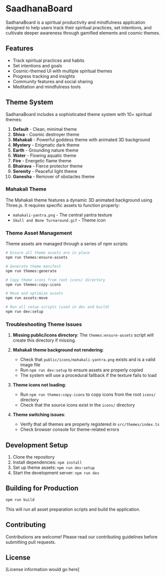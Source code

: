 # SaadhanaBoard

SadhanaBoard is a spiritual productivity and mindfulness application designed to help users track their spiritual practices, set intentions, and cultivate deeper awareness through gamified elements and cosmic themes.

## Features

- Track spiritual practices and habits
- Set intentions and goals
- Cosmic-themed UI with multiple spiritual themes
- Progress tracking and insights
- Community features and social sharing
- Meditation and mindfulness tools

## Theme System

SadhanaBoard includes a sophisticated theme system with 10+ spiritual themes:

1. **Default** - Clean, minimal theme
2. **Shiva** - Cosmic destroyer theme
3. **Mahakali** - Powerful goddess theme with animated 3D background
4. **Mystery** - Enigmatic dark theme
5. **Earth** - Grounding nature theme
6. **Water** - Flowing aquatic theme
7. **Fire** - Energetic flame theme
8. **Bhairava** - Fierce protector theme
9. **Serenity** - Peaceful light theme
10. **Ganesha** - Remover of obstacles theme

### Mahakali Theme

The Mahakali theme features a dynamic 3D animated background using Three.js. It requires specific assets to function properly:

- `mahakali-yantra.png` - The central yantra texture
- `Skull and Bone Turnaround.gif` - Theme icon

### Theme Asset Management

Theme assets are managed through a series of npm scripts:

```bash
# Ensure all theme assets are in place
npm run themes:ensure-assets

# Generate theme manifest
npm run themes:generate

# Copy theme icons from root icons/ directory
npm run themes:copy-icons

# Move and optimize assets
npm run assets:move

# Run all setup scripts (used in dev and build)
npm run dev:setup
```

### Troubleshooting Theme Issues

1. **Missing public/icons directory**: The `themes:ensure-assets` script will create this directory if missing.

2. **Mahakali theme background not rendering**: 
   - Check that `public/icons/mahakali-yantra.png` exists and is a valid image file
   - Run `npm run dev:setup` to ensure assets are properly copied
   - The system will use a procedural fallback if the texture fails to load

3. **Theme icons not loading**:
   - Run `npm run themes:copy-icons` to copy icons from the root `icons/` directory
   - Check that the source icons exist in the `icons/` directory

4. **Theme switching issues**:
   - Verify that all themes are properly registered in `src/themes/index.ts`
   - Check browser console for theme-related errors

## Development Setup

1. Clone the repository
2. Install dependencies: `npm install`
3. Set up theme assets: `npm run dev:setup`
4. Start the development server: `npm run dev`

## Building for Production

```bash
npm run build
```

This will run all asset preparation scripts and build the application.

## Contributing

Contributions are welcome! Please read our contributing guidelines before submitting pull requests.

## License

[License information would go here]
